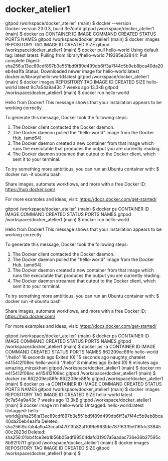 # docker_atelier1

gitpod /workspace/docker_atelier1 (main) $ docker --version  
Docker version 23.0.3, build 3e7cbfd
gitpod /workspace/docker_atelier1 (main) $ docker ps
CONTAINER ID   IMAGE     COMMAND   CREATED   STATUS    PORTS     NAMES
gitpod /workspace/docker_atelier1 (main) $ docker images
REPOSITORY   TAG       IMAGE ID   CREATED   SIZE
gitpod /workspace/docker_atelier1 (main) $ docker pull hello-world
Using default tag: latest
latest: Pulling from library/hello-world
719385e32844: Pull complete 
Digest: sha256:a13ec89cdf897b3e551bd9f89d499db6ff3a7f44c5b9eb8bca40da20eb4ea1fa
Status: Downloaded newer image for hello-world:latest
docker.io/library/hello-world:latest
gitpod /workspace/docker_atelier1 (main) $ docker images
REPOSITORY    TAG       IMAGE ID       CREATED       SIZE
hello-world   latest    9c7a54a9a43c   7 weeks ago   13.3kB
gitpod /workspace/docker_atelier1 (main) $ docker run hello-world

Hello from Docker!
This message shows that your installation appears to be working correctly.

To generate this message, Docker took the following steps:
 1. The Docker client contacted the Docker daemon.
 2. The Docker daemon pulled the "hello-world" image from the Docker Hub.
    (amd64)
 3. The Docker daemon created a new container from that image which runs the
    executable that produces the output you are currently reading.
 4. The Docker daemon streamed that output to the Docker client, which sent it
    to your terminal.

To try something more ambitious, you can run an Ubuntu container with:
 $ docker run -it ubuntu bash

Share images, automate workflows, and more with a free Docker ID:
 https://hub.docker.com/

For more examples and ideas, visit:
 https://docs.docker.com/get-started/

gitpod /workspace/docker_atelier1 (main) $ docker ps
CONTAINER ID   IMAGE     COMMAND   CREATED   STATUS    PORTS     NAMES
gitpod /workspace/docker_atelier1 (main) $ docker run hello-world

Hello from Docker!
This message shows that your installation appears to be working correctly.

To generate this message, Docker took the following steps:
 1. The Docker client contacted the Docker daemon.
 2. The Docker daemon pulled the "hello-world" image from the Docker Hub.
    (amd64)
 3. The Docker daemon created a new container from that image which runs the
    executable that produces the output you are currently reading.
 4. The Docker daemon streamed that output to the Docker client, which sent it
    to your terminal.

To try something more ambitious, you can run an Ubuntu container with:
 $ docker run -it ubuntu bash

Share images, automate workflows, and more with a free Docker ID:
 https://hub.docker.com/

For more examples and ideas, visit:
 https://docs.docker.com/get-started/

gitpod /workspace/docker_atelier1 (main) $ docker ps
CONTAINER ID   IMAGE     COMMAND   CREATED   STATUS    PORTS     NAMES
gitpod /workspace/docker_atelier1 (main) $ docker ps -a
CONTAINER ID   IMAGE         COMMAND    CREATED          STATUS                      PORTS     NAMES
862209ec88fe   hello-world   "/hello"   16 seconds ago   Exited (0) 15 seconds ago             naughty_chatelet
e415412f08ec   hello-world   "/hello"   8 minutes ago    Exited (0) 8 minutes ago              amazing_mirzakhani
gitpod /workspace/docker_atelier1 (main) $ docker rm e415412f08ec
e415412f08ec
gitpod /workspace/docker_atelier1 (main) $ docker rm 862209ec88fe
862209ec88fe
gitpod /workspace/docker_atelier1 (main) $ docker ps -a
CONTAINER ID   IMAGE     COMMAND   CREATED   STATUS    PORTS     NAMES
gitpod /workspace/docker_atelier1 (main) $ docker images
REPOSITORY    TAG       IMAGE ID       CREATED       SIZE
hello-world   latest    9c7a54a9a43c   7 weeks ago   13.3kB
gitpod /workspace/docker_atelier1 (main) $ docker image rm hello-world
Untagged: hello-world:latest
Untagged: hello-world@sha256:a13ec89cdf897b3e551bd9f89d499db6ff3a7f44c5b9eb8bca40da20eb4ea1fa
Deleted: sha256:9c7a54a9a43cca047013b82af109fe963fde787f63f9e016fdc3384500c2823d
Deleted: sha256:01bb4fce3eb1b56b05adf99504dafd31907a5aadac736e36b27595c8b92f07f1
gitpod /workspace/docker_atelier1 (main) $ docker images
REPOSITORY   TAG       IMAGE ID   CREATED   SIZE
gitpod /workspace/docker_atelier1 (main) $ 
